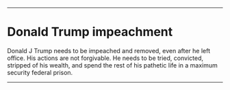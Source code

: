 
***

# Donald Trump impeachment

Donald J Trump needs to be impeached and removed, even after he left office. His actions are not forgivable. He needs to be tried, convicted, stripped of his wealth, and spend the rest of his pathetic life in a maximum security federal prison.

***
